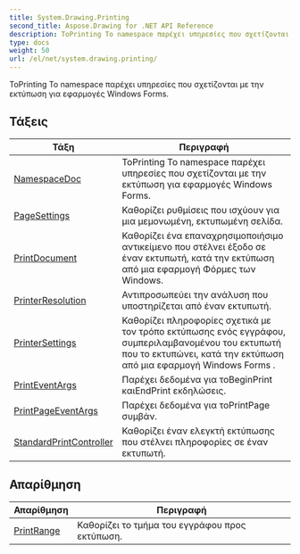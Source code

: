 ```yaml
---
title: System.Drawing.Printing
second_title: Aspose.Drawing for .NET API Reference
description: ΤοPrinting Το namespace παρέχει υπηρεσίες που σχετίζονται με την εκτύπωση για εφαρμογές Windows Forms.
type: docs
weight: 50
url: /el/net/system.drawing.printing/
---
```

ΤοPrinting Το namespace παρέχει υπηρεσίες που σχετίζονται με την εκτύπωση για εφαρμογές Windows Forms.

## Τάξεις

| Τάξη | Περιγραφή |
| --- | --- |
| [NamespaceDoc](./namespacedoc/) | ΤοPrinting Το namespace παρέχει υπηρεσίες που σχετίζονται με την εκτύπωση για εφαρμογές Windows Forms. |
| [PageSettings](./pagesettings/) | Καθορίζει ρυθμίσεις που ισχύουν για μια μεμονωμένη, εκτυπωμένη σελίδα. |
| [PrintDocument](./printdocument/) | Καθορίζει ένα επαναχρησιμοποιήσιμο αντικείμενο που στέλνει έξοδο σε έναν εκτυπωτή, κατά την εκτύπωση από μια εφαρμογή Φόρμες των Windows. |
| [PrinterResolution](./printerresolution/) | Αντιπροσωπεύει την ανάλυση που υποστηρίζεται από έναν εκτυπωτή. |
| [PrinterSettings](./printersettings/) | Καθορίζει πληροφορίες σχετικά με τον τρόπο εκτύπωσης ενός εγγράφου, συμπεριλαμβανομένου του εκτυπωτή που το εκτυπώνει, κατά την εκτύπωση από μια εφαρμογή Windows Forms . |
| [PrintEventArgs](./printeventargs/) | Παρέχει δεδομένα για τοBeginPrint καιEndPrint εκδηλώσεις. |
| [PrintPageEventArgs](./printpageeventargs/) | Παρέχει δεδομένα για τοPrintPage συμβάν. |
| [StandardPrintController](./standardprintcontroller/) | Καθορίζει έναν ελεγκτή εκτύπωσης που στέλνει πληροφορίες σε έναν εκτυπωτή. |
## Απαρίθμηση

| Απαρίθμηση | Περιγραφή |
| --- | --- |
| [PrintRange](./printrange/) | Καθορίζει το τμήμα του εγγράφου προς εκτύπωση. |



